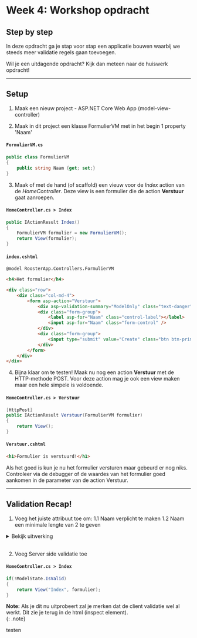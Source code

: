 # Week 4: Workshop opdracht
## Step by step

In deze opdracht ga je stap voor stap een applicatie bouwen waarbij we steeds meer validatie regels gaan toevoegen. 

Wil je een uitdagende opdracht? Kijk dan meteen naar de huiswerk opdracht!

---

## Setup

1. Maak een nieuw project - ASP.NET Core Web App (model-view-controller)

2. Maak in dit project een klasse FormulierVM met in het begin 1 property 'Naam'

#### **`FormulierVM.cs`**
```c#
public class FormulierVM 
{
    public string Naam {get; set;}
}
```

3. Maak of met de hand (of scaffold) een vieuw voor de *Index* action van de *HomeController*. Deze view is een formulier die de action **Verstuur** gaat aanroepen. 

#### **`HomeController.cs > Index`**
```c#
public IActionResult Index()
{
    FormulierVM formulier = new FormulierVM();
    return View(formulier);
}
```

#### **`index.cshtml`**
```html
@model RoosterApp.Controllers.FormulierVM

<h4>Het formulier</h4>

<div class="row">
    <div class="col-md-4">
        <form asp-action="Verstuur">
            <div asp-validation-summary="ModelOnly" class="text-danger"></div>
            <div class="form-group">
                <label asp-for="Naam" class="control-label"></label>
                <input asp-for="Naam" class="form-control" />
            </div>
            <div class="form-group">
                <input type="submit" value="Create" class="btn btn-primary" />
            </div>
        </form>
    </div>
</div>
```

4. Bijna klaar om te testen! Maak nu nog een action **Verstuur** met de HTTP-methode POST. Voor deze action mag je ook een view maken maar een hele simpele is voldoende.

#### **`HomeController.cs > Verstuur`**
```c#
[HttpPost]
public IActionResult Verstuur(FormulierVM formulier)
{
    return View();
}
```

#### **`Verstuur.cshtml`**
```html
<h1>Formulier is verstuurd!</h1>
```

Als het goed is kun je nu het formulier versturen maar gebeurd er nog niks. Controleer via de debugger of de waardes van het formulier goed aankomen in de parameter van de action Verstuur. 

---

## Validation Recap!

1. Voeg het juiste attribuut toe om:
    1.1 Naam verplicht te maken
    1.2 Naam een minimale lengte van 2 te geven

<details>
<summary>Bekijk uitwerking</summary>

#### **`FormulierVM.cs`**

```c#
[Required]
[MinLength(2)]
public string Naam { get; set; }
```

</details>


<br>

2. Voeg Server side validatie toe

#### **`HomeController.cs > Index`**
```c#
if(!ModelState.IsValid)
{
    return View("Index", formulier);
}
```


**Note:** Als je dit nu uitprobeert zal je merken dat de client validatie wel al werkt. Dit zie je terug in de html (inspect element).  
{: .note}

testen